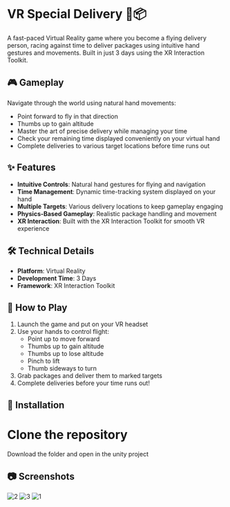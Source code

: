 # VR Special Delivery 🚁📦

A fast-paced Virtual Reality game where you become a flying delivery person, racing against time to deliver packages using intuitive hand gestures and movements. Built in just 3 days using the XR Interaction Toolkit.

## 🎮 Gameplay

Navigate through the world using natural hand movements:
- Point forward to fly in that direction
- Thumbs up to gain altitude
- Master the art of precise delivery while managing your time
- Check your remaining time displayed conveniently on your virtual hand
- Complete deliveries to various target locations before time runs out

## ✨ Features

- **Intuitive Controls**: Natural hand gestures for flying and navigation
- **Time Management**: Dynamic time-tracking system displayed on your hand
- **Multiple Targets**: Various delivery locations to keep gameplay engaging
- **Physics-Based Gameplay**: Realistic package handling and movement
- **XR Interaction**: Built with the XR Interaction Toolkit for smooth VR experience

## 🛠️ Technical Details

- **Platform**: Virtual Reality
- **Development Time**: 3 Days
- **Framework**: XR Interaction Toolkit

## 🎯 How to Play

1. Launch the game and put on your VR headset
2. Use your hands to control flight:
   - Point up to move forward
   - Thumbs up to gain altitude
   - Thumbs up to lose altitude
   - Pinch to lift
   - Thumb sideways to turn
3. Grab packages and deliver them to marked targets
4. Complete deliveries before your time runs out!

## 🚀 Installation

# Clone the repository
Download the folder and open in the unity project


## 📷 Screenshots
![2](https://github.com/user-attachments/assets/a69fb0bb-b5ea-4c06-8535-a7bf758515e5)
![3](https://github.com/user-attachments/assets/0a090b2a-67a8-4648-bd92-c6f6ca40ca6a)
![1](https://github.com/user-attachments/assets/568f263e-07b1-432c-ba87-7721305a6328)

